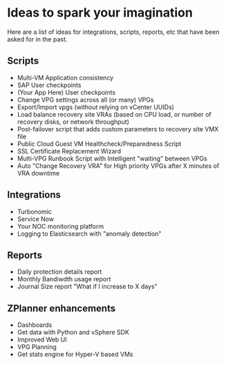 # Ideas to spark your imagination

Here are a list of ideas for integrations, scripts, reports, etc that have been asked for in the past.

## Scripts
- Multi-VM Application consistency
- SAP User checkpoints
- (Your App Here) User checkpoints
- Change VPG settings across all (or many) VPGs
- Export/Import vpgs (without relying on vCenter UUIDs)
- Load balance recovery site VRAs (based on CPU load, or number of recovery disks, or network throughput)
- Post-failover script that adds custom parameters to recovery site VMX file
- Public Cloud Guest VM Healthcheck/Preparedness Script
- SSL Certificate Replacement Wizard
- Multi-VPG Runbook Script with Intelligent "waiting" between VPGs
- Auto "Change Recovery VRA" for High priority VPGs after X minutes of VRA downtime

## Integrations
- Turbonomic
- Service Now
- Your NOC monitoring platform
- Logging to Elasticsearch with "anomaly detection"

## Reports
- Daily protection details report
- Monthly Bandiwdth usage report
- Journal Size report "What if I increase to X days"

## ZPlanner enhancements
- Dashboards
- Get data with Python and vSphere SDK
- Improved Web UI
- VPG Planning
- Get stats engine for Hyper-V based VMs
